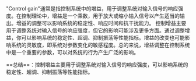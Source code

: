 "Control gain"通常是指控制系统中的增益，用于调整系统对输入信号的响应强度。在控制理论中，增益是一个乘数，用于放大或缩小输入信号以产生适当的输出。增益的调整可以影响系统的稳定性、响应时间和抗干扰能力。
控制增益主要用于调整系统对输入信号的响应强度，但它的影响可能涉及更多方面。通过调整增益，你可以影响系统的稳定性、超调、抑制振荡等性能指标。增益的改变也可能影响系统的灵敏度，即系统对参数变化的敏感程度。总的来说，增益调整在控制系统中是一个重要的参数，可以对系统的行为产生广泛的影响。

==总结==：控制增益主要用于调整系统对输入信号的响应强度，可以影响系统的稳定性、超调、抑制振荡等性能指标。